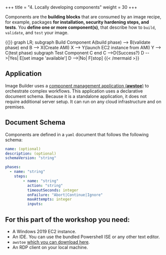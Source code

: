 +++
title = "4. Locally developing components"
weight = 30
+++

Components are the **building blocks** that are consumed by an image recipe, for example, packages **for installation, security hardening steps, and tests**. You **define one or more component(s)**, that describe how to `build`, `validate`, and `test` your image.

{{<mermaid align="left">}}
graph LR;
subgraph Build Component
A(build phase) --> B(validate phase)
end
B --> X(Create AMI)
X --> Y(launch EC2 instance from AMI)
Y --> C(test phase)
subgraph Test Component
C
end
C -->D{Success?}
D -->|Yes| E[set image 'available']
D -->|No| F[stop]
{{< /mermaid >}}

## Application

Image Builder uses a [component management application (**awstoe**)](https://docs.aws.amazon.com/imagebuilder/latest/userguide/image-builder-component-manager.html) to orchestrate complex workflows. This application uses a declarative document schema. Because it is a standalone application, it does not require additional server setup. It can run on any cloud infrastructure and on premises. 

## Document Schema

Components are defined in a `yaml` document that follows the following schema:

```yaml
name: (optional)
description: (optional)
schemaVersion: "string"

phases:
  - name: "string"
    steps:
        - name: "string"
          action: "string"
          timeoutSeconds: integer
          onFailure: "Abort|Continue|Ignore"
          maxAttempts: integer
          inputs:
```

## For this part of the workshop you need:

- A Windows 2019 EC2 instance.
- An IDE. You can use the bundled Powershell ISE or any other text editor.
- `awstoe` [which you can download here](https://docs.aws.amazon.com/imagebuilder/latest/userguide/image-builder-component-manager.html).
- An RDP client on your local machine.
